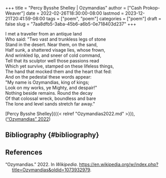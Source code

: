 +++
title = "Percy Bysshe Shelley | Ozymandias"
author = ["Cash Prokop-Weaver"]
date = 2022-02-26T18:30:00-08:00
lastmod = 2023-12-21T20:41:59-08:00
tags = ["poem", "poem"]
categories = ["poem"]
draft = false
slug = "7aa8dfb5-3aba-45b6-a6b5-0e718403d237"
+++

<div class="verse">

I met a traveller from an antique land<br />
Who said: "Two vast and trunkless legs of stone<br />
Stand in the desert. Near them, on the sand,<br />
Half sunk, a shattered visage lies, whose frown,<br />
And wrinkled lip, and sneer of cold command,<br />
Tell that its sculptor well those passions read<br />
Which yet survive, stamped on these lifeless things,<br />
The hand that mocked them and the heart that fed:<br />
And on the pedestal these words appear:<br />
"My name is Ozymandias, king of kings;<br />
Look on my works, ye Mighty, and despair!"<br />
Nothing beside remains. Round the decay<br />
Of that colossal wreck, boundless and bare<br />
The lone and level sands stretch far away."<br />

</div>

[Percy Bysshe Shelley]({{< relref "Ozymandias2022.md" >}}), (<a href="#citeproc_bib_item_1">“Ozymandias” 2022</a>)


## Bibliography {#bibliography}

## References

<style>.csl-entry{text-indent: -1.5em; margin-left: 1.5em;}</style><div class="csl-bib-body">
  <div class="csl-entry"><a id="citeproc_bib_item_1"></a>“Ozymandias.” 2022. In <i>Wikipedia</i>. <a href="https://en.wikipedia.org/w/index.php?title=Ozymandias&oldid=1073932979">https://en.wikipedia.org/w/index.php?title=Ozymandias&#38;oldid=1073932979</a>.</div>
</div>
